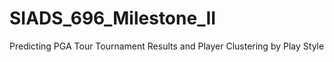 # SIADS_696_Milestone_II
Predicting PGA Tour Tournament Results and Player Clustering by Play Style
